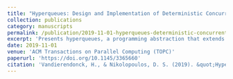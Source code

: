 ```yaml
---
title: "Hyperqueues: Design and Implementation of Deterministic Concurrent Queues"
collection: publications
category: manuscripts
permalink: /publication/2019-11-01-hyperqueues-deterministic-concurrent-queues
excerpt: 'Presents hyperqueues, a programming abstraction that extends Cilk++ hyperobjects to provide deterministic and scale-free parallel programs with concurrent queue operations.'
date: 2019-11-01
venue: 'ACM Transactions on Parallel Computing (TOPC)'
paperurl: 'https://doi.org/10.1145/3365660'
citation: 'Vandierendonck, H., & Nikolopoulos, D. S. (2019). &quot;Hyperqueues: Design and Implementation of Deterministic Concurrent Queues.&quot; <i>ACM Trans. Parallel Comput.</i>, 6(4), Article 23. https://doi.org/10.1145/3365660'
---
```

